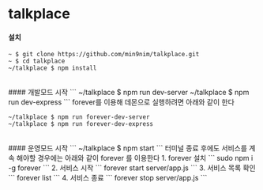# talkplace

#### 설치
```
~ $ git clone https://github.com/min9nim/talkplace.git
~ $ cd talkplace
~/talkplace $ npm install
```

<br>
#### 개발모드 시작
```
~/talkplace $ npm run dev-server
~/talkplace $ npm run dev-express
```
forever를 이용해 데몬으로 실행하려면 아래와 같이 한다

```
~/talkplace $ npm run forever-dev-server
~/talkplace $ npm run forever-dev-express
```

<br>
#### 운영모드 시작
```
~/talkplace $ npm start
```
터미널 종료 후에도 서비스를 계속 해야할 경우에는 아래와 같이 forever 를 이용한다
1. forever 설치
    ```
    sudo npm i -g forever
    ```
2. 서비스 시작
    ```
    forever start server/app.js
    ```
3. 서비스 목록 확인
    ```
    forever list
    ```
4. 서비스 종료
    ```
    forever stop server/app.js
    ```

